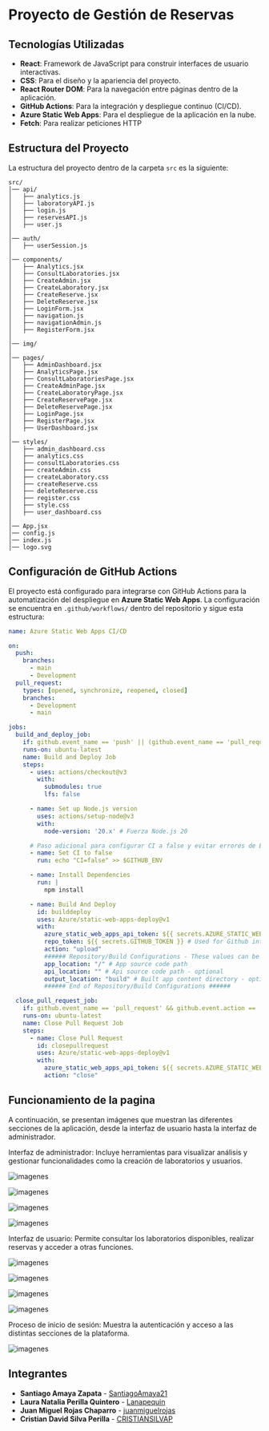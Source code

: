 # Proyecto de Gestión de Reservas

## Tecnologías Utilizadas

- **React**: Framework de JavaScript para construir interfaces de usuario interactivas.
- **CSS**: Para el diseño y la apariencia del proyecto.
- **React Router DOM**: Para la navegación entre páginas dentro de la aplicación.
- **GitHub Actions**: Para la integración y despliegue continuo (CI/CD).
- **Azure Static Web Apps**: Para el despliegue de la aplicación en la nube.
- **Fetch**: Para realizar peticiones HTTP

## Estructura del Proyecto

La estructura del proyecto dentro de la carpeta `src` es la siguiente:

```
src/
│── api/
│   ├── analytics.js
│   ├── laboratoryAPI.js
│   ├── login.js
│   ├── reservesAPI.js
│   ├── user.js
│
│── auth/
│   ├── userSession.js
│
│── components/
│   ├── Analytics.jsx
│   ├── ConsultLaboratories.jsx
│   ├── CreateAdmin.jsx
│   ├── CreateLaboratory.jsx
│   ├── CreateReserve.jsx
│   ├── DeleteReserve.jsx
│   ├── LoginForm.jsx
│   ├── navigation.js
│   ├── navigationAdmin.js
│   ├── RegisterForm.jsx
│
│── img/
│
│── pages/
│   ├── AdminDashboard.jsx
│   ├── AnalyticsPage.jsx
│   ├── ConsultLaboratoriesPage.jsx
│   ├── CreateAdminPage.jsx
│   ├── CreateLaboratoryPage.jsx
│   ├── CreateReservePage.jsx
│   ├── DeleteReservePage.jsx
│   ├── LoginPage.jsx
│   ├── RegisterPage.jsx
│   ├── UserDashboard.jsx
│
│── styles/
│   ├── admin_dashboard.css
│   ├── analytics.css
│   ├── consultLaboratories.css
│   ├── createAdmin.css
│   ├── createLaboratory.css
│   ├── createReserve.css
│   ├── deleteReserve.css
│   ├── register.css
│   ├── style.css
│   ├── user_dashboard.css
│
│── App.jsx
│── config.js
│── index.js
│── logo.svg
```

## Configuración de GitHub Actions

El proyecto está configurado para integrarse con GitHub Actions para la automatización del despliegue en **Azure Static Web Apps**. La configuración se encuentra en `.github/workflows/` dentro del repositorio y sigue esta estructura:

```yaml
name: Azure Static Web Apps CI/CD

on:
  push:
    branches:
      - main
      - Development
  pull_request:
    types: [opened, synchronize, reopened, closed]
    branches:
      - Development
      - main

jobs:
  build_and_deploy_job:
    if: github.event_name == 'push' || (github.event_name == 'pull_request' && github.event.action != 'closed')
    runs-on: ubuntu-latest
    name: Build and Deploy Job
    steps:
      - uses: actions/checkout@v3
        with:
          submodules: true
          lfs: false

      - name: Set up Node.js version
        uses: actions/setup-node@v3
        with:
          node-version: '20.x' # Fuerza Node.js 20

      # Paso adicional para configurar CI a false y evitar errores de ESLint
      - name: Set CI to false
        run: echo "CI=false" >> $GITHUB_ENV

      - name: Install Dependencies
        run: |
          npm install

      - name: Build And Deploy
        id: builddeploy
        uses: Azure/static-web-apps-deploy@v1
        with:
          azure_static_web_apps_api_token: ${{ secrets.AZURE_STATIC_WEB_APPS_API_TOKEN_RED_ROCK_00CB7D11E }}
          repo_token: ${{ secrets.GITHUB_TOKEN }} # Used for Github integrations (i.e. PR comments)
          action: "upload"
          ###### Repository/Build Configurations - These values can be configured to match your app requirements. ######
          app_location: "/" # App source code path
          api_location: "" # Api source code path - optional
          output_location: "build" # Built app content directory - optional
          ###### End of Repository/Build Configurations ######

  close_pull_request_job:
    if: github.event_name == 'pull_request' && github.event.action == 'closed'
    runs-on: ubuntu-latest
    name: Close Pull Request Job
    steps:
      - name: Close Pull Request
        id: closepullrequest
        uses: Azure/static-web-apps-deploy@v1
        with:
          azure_static_web_apps_api_token: ${{ secrets.AZURE_STATIC_WEB_APPS_API_TOKEN_RED_ROCK_00CB7D11E }}
          action: "close"
```

## Funcionamiento de la pagina 
A continuación, se presentan imágenes que muestran las diferentes secciones de la aplicación, desde la interfaz de usuario hasta la interfaz de administrador.

Interfaz de administrador: Incluye herramientas para visualizar análisis y gestionar funcionalidades como la creación de laboratorios y usuarios.

![imagenes](images/adminpag.png)

![imagenes](images/analitycs.png)

![imagenes](images/cradmin.png)

![imagenes](images/crlab.png)

Interfaz de usuario: Permite consultar los laboratorios disponibles, realizar reservas y acceder a otras funciones.

![imagenes](images/userpag.png)

![imagenes](images/rspag.png)

![imagenes](images/deletepag.png)

![imagenes](images/cslabpag.png)

Proceso de inicio de sesión: Muestra la autenticación y acceso a las distintas secciones de la plataforma.

![imagenes](images/sincompletarlogin.png)

## Integrantes

* **Santiago Amaya Zapata** - [SantiagoAmaya21](https://github.com/SantiagoAmaya21)
* **Laura Natalia Perilla Quintero** - [Lanapequin](https://github.com/Lanapequin)
* **Juan Miguel Rojas Chaparro** - [juanmiguelrojas](https://github.com/juanmiguelrojas)
* **Cristian David Silva Perilla** - [CRISTIANSILVAP](https://github.com/CRISTIANSILVAP)




